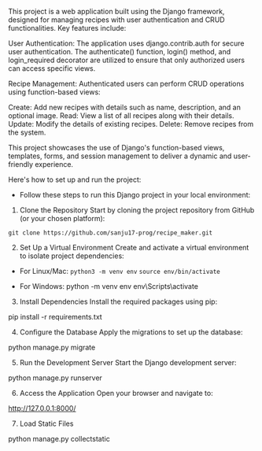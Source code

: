 This project is a web application built using the Django framework, designed for managing recipes with user authentication and CRUD functionalities. Key features include:

User Authentication: The application uses django.contrib.auth for secure user authentication. The authenticate() function, login() method, and login_required decorator are utilized to ensure that only authorized users can access specific views.

Recipe Management: Authenticated users can perform CRUD operations using function-based views:

Create: Add new recipes with details such as name, description, and an optional image.
Read: View a list of all recipes along with their details.
Update: Modify the details of existing recipes.
Delete: Remove recipes from the system.

This project showcases the use of Django's function-based views, templates, forms, and session management to deliver a dynamic and user-friendly experience.


Here's how to set up and run the project: 
- Follow these steps to run this Django project in your local environment:

1. Clone the Repository
Start by cloning the project repository from GitHub (or your chosen platform):

```git clone https://github.com/sanju17-prog/recipe_maker.git ```

2. Set Up a Virtual Environment
Create and activate a virtual environment to isolate project dependencies:

- For Linux/Mac:
```python3 -m venv env```
```source env/bin/activate```

- For Windows:
python -m venv env
env\Scripts\activate

3. Install Dependencies
Install the required packages using pip:

pip install -r requirements.txt

4. Configure the Database
Apply the migrations to set up the database: 

python manage.py migrate

5. Run the Development Server
Start the Django development server:

python manage.py runserver

6. Access the Application
Open your browser and navigate to:

http://127.0.0.1:8000/

7. Load Static Files

python manage.py collectstatic





